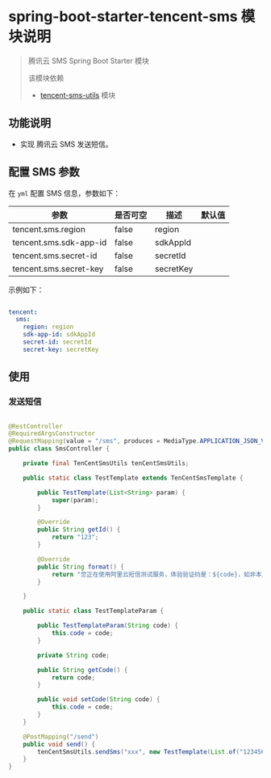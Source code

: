 # spring-boot-starter-tencent-sms 模块说明

> 腾讯云 SMS Spring Boot Starter 模块
>
> 该模块依赖
> * [tencent-sms-utils](../tencent-sms-utils/README.md) 模块

## 功能说明

* 实现 腾讯云 SMS 发送短信。

## 配置 SMS 参数

在 `yml` 配置 SMS 信息，参数如下：

|参数|是否可空|描述|默认值|
|---|---|---|---|
|tencent.sms.region|false|region||
|tencent.sms.sdk-app-id|false|sdkAppId||
|tencent.sms.secret-id|false|secretId||
|tencent.sms.secret-key|false|secretKey||

示例如下：

```yml

tencent:
  sms:
    region: region
    sdk-app-id: sdkAppId
    secret-id: secretId
    secret-key: secretKey

```

## 使用

### 发送短信

```java

@RestController
@RequiredArgsConstructor
@RequestMapping(value = "/sms", produces = MediaType.APPLICATION_JSON_VALUE)
public class SmsController {

    private final TenCentSmsUtils tenCentSmsUtils;

    public static class TestTemplate extends TenCentSmsTemplate {

        public TestTemplate(List<String> param) {
            super(param);
        }

        @Override
        public String getId() {
            return "123";
        }

        @Override
        public String format() {
            return "您正在使用阿里云短信测试服务，体验验证码是：${code}，如非本人操作，请忽略本短信！";
        }

    }

    public static class TestTemplateParam {

        public TestTemplateParam(String code) {
            this.code = code;
        }

        private String code;

        public String getCode() {
            return code;
        }

        public void setCode(String code) {
            this.code = code;
        }
    }

    @PostMapping("/send")
    public void send() {
        tenCentSmsUtils.sendSms("xxx", new TestTemplate(List.of("123456","5")), "1515***5510");
    }
}

```

